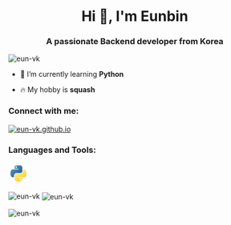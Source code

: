 <h1 align="center">Hi 👋, I'm Eunbin</h1>
<h3 align="center">A passionate Backend developer from Korea</h3>

<p align="left"> <img src="https://komarev.com/ghpvc/?username=eun-vk&label=Profile%20views&color=0e75b6&style=flat" alt="eun-vk" /> </p>

- 🌱 I’m currently learning **Python**

- 🔥 My hobby is **squash**

<h3 align="left">Connect with me:</h3>
<p align="left">
<a href="https://dev.to/eun-vk.github.io" target="blank"><img align="center" src="https://raw.githubusercontent.com/rahuldkjain/github-profile-readme-generator/master/src/images/icons/Social/devto.svg" alt="eun-vk.github.io" height="30" width="40" /></a>
</p>

<h3 align="left">Languages and Tools:</h3>
<p align="left"> <a href="https://www.python.org" target="_blank" rel="noreferrer"> <img src="https://raw.githubusercontent.com/devicons/devicon/master/icons/python/python-original.svg" alt="python" width="40" height="40"/> </a> </p>

<p><img align="left" src="https://github-readme-stats.vercel.app/api/top-langs?username=eun-vk&show_icons=true&locale=en&layout=compact" alt="eun-vk" /></p>

<p>&nbsp;<img align="center" src="https://github-readme-stats.vercel.app/api?username=eun-vk&show_icons=true&locale=en" alt="eun-vk" /></p>

<p><img align="center" src="https://github-readme-streak-stats.herokuapp.com/?user=eun-vk&" alt="eun-vk" /></p>
